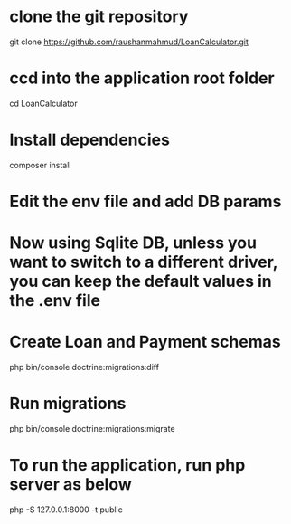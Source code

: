 # clone the git repository
git clone https://github.com/raushanmahmud/LoanCalculator.git

# ccd into the application root folder
cd LoanCalculator

# Install dependencies
composer install

# Edit the env file and add DB params
# Now using Sqlite DB, unless you want to switch to a different driver, you can keep the default values in the .env file

# Create Loan and Payment schemas
php bin/console doctrine:migrations:diff
# Run migrations
php bin/console doctrine:migrations:migrate


# To run the application, run php server as below
php -S 127.0.0.1:8000 -t public